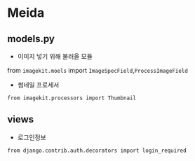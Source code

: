# Meida

## models.py

- 이미지 넣기 위해 불러올 모듈

from `imagekit.moels` import `ImageSpecField`,`ProcessImageField`

- 썸네일 프로세서

`from imagekit.processors import Thumbnail`





## views

- 로그인정보

`from django.contrib.auth.decorators import login_required`

